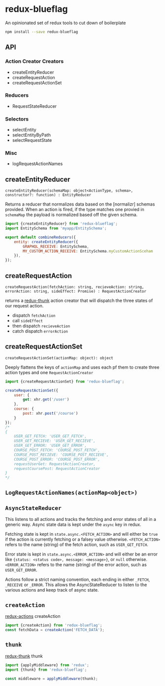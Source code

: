 # redux-blueflag
An opinionated set of redux tools to cut down of boilerplate


```sh
npm install --save redux-blueflag
```

## API

### Action Creator Creators
* createEntityReducer
* createRequestAction
* createRequestActionSet

### Reducers
* RequestStateReducer

### Selectors
* selectEntity
* selectEntityByPath
* selectRequestState

### Misc
* logRequestActionNames


## createEntityReducer
```
createEntityReducer(schemaMap: object<ActionType, schema>, constructor?: function) : EntityReducer
```
Returns a reducer that normalizes data based on the [normalizr] schemas provided. When an action is fired, if the type matches one provied in `schemaMap` the payload is normalized based off the given schema.


```js
import {createEntityReducer} from 'redux-blueflag';
import EntitySchema from 'myapp/EntitySchema';

export default combineReducers({
    entity: createEntityReducer({
		GRAPHQL_RECEIVE: EntitySchema,
        MY_CUSTOM_ACTION_RECEIVE: EntitySchema.myCustomActionSceham
    }),
});
```

## createRequestAction
```
createRequestAction(fetchAction: string, recieveAction: string, errorAction: string, sideEffect: Promise) : RequestActionCreator
```
returns a [redux-thunk](thunk) action creator that will dispatch the three states of our request action.

* dispatch `fetchAction`
* call `sideEffect`
* then dispatch `recieveAction`
* catch dispatch `errorAction`


## createRequestActionSet
```
createRequestActionSet(actionMap: object): object
```
Deeply flattens the keys of `actionMap` and uses each pf them to create three action types
and one `RequestActionCreator`


```js
import {createRequestActionSet} from 'redux-blueflag';

createRequestActionSet({
    user: {
        get: xhr.get('/user')
    },
    course: {
        post: xhr.post('/course')
    }
});
/*
{
    USER_GET_FETCH: 'USER_GET_FETCH',
    USER_GET_RECIEVE: 'USER_GET_RECIEVE',
    USER_GET_ERROR: 'USER_GET_ERROR',
    COURSE_POST_FETCH: 'COURSE_POST_FETCH',
    COURSE_POST_RECIEVE: 'COURSE_POST_RECIEVE',
    COURSE_POST_ERROR: 'COURSE_POST_ERROR',
    requestUserGet: RequestActionCreator,
    requestCoursePost: RequestActionCreator
}
*/
```

## `LogRequestActionNames(actionMap<object>)`

## `AsyncStateReducer`

This listens to all actions and tracks the fetching and error states of all in a generic way. Async state data is kept under the `async` key in redux.

Fetching state is kept in `state.async.<FETCH_ACTION>` and will either be `true` if the action is currently fetching or a falsey value otherwise. `<FETCH_ACTION>` refers to the name (string) of the fetch action, such as `USER_GET_FETCH`.

Error state is kept in `state.async.<ERROR_ACTION>` and will either be an error like `{status: <status code>, message: <message>}`, or `null` otherwise. `<ERROR_ACTION>` refers to the name (string) of the error action, such as `USER_GET_ERROR`.

Actions follow a strict naming convention, each ending in either `_FETCH`, `_RECEIVE` or `_ERROR`. This allows the AsyncStateReducer to listen to the various actions and keep track of async state.

## `createAction`

[redux-actions] createAction

```js
import {createAction} from 'redux-blueflag';
const fetchData = createAction('FETCH_DATA');
```

## `thunk`

[redux-thunk] thunk

```js
import {applyMiddleware} from 'redux';
import {thunk} from 'redux-blueflag';

const middleware = applyMiddleware(thunk);
```

[redux-actions]: https://github.com/acdlite/redux-actions
[redux-thunk]: https://github.com/gaearon/redux-thunk
